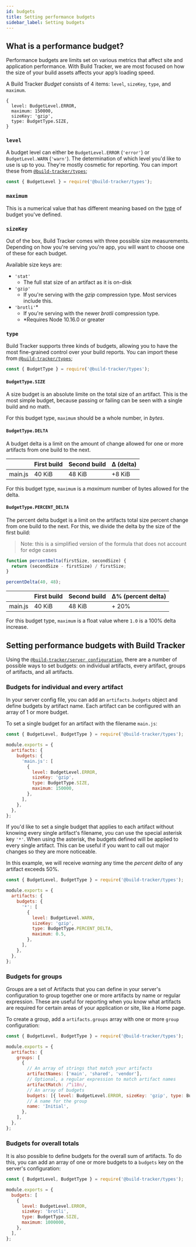 ```yaml
---
id: budgets
title: Setting performance budgets
sidebar_label: Setting budgets
---
```


## What is a performance budget?

Performance budgets are limits set on various metrics that affect site and application performance. With Build Tracker, we are most focused on how the size of your build assets affects your app’s loading speed.

A Build Tracker _Budget_ consists of 4 items: `level`, `sizeKey`, `type`, and `maximum`.

```
{
  level: BudgetLevel.ERROR,
  maximum: 150000,
  sizeKey: 'gzip',
  type: BudgetType.SIZE,
}
```

### `level`

A budget level can either be `BudgetLevel.ERROR` (`'error'`) or `BudgetLevel.WARN` (`'warn'`). The determination of which level you'd like to use is up to you. They're mostly cosmetic for reporting. You can import these from [`@build-tracker/types`](/docs/packages/types);

```js
const { BudgetLevel } = require('@build-tracker/types');
```

### `maximum`

This is a numerical value that has different meaning based on the [type](#type) of budget you've defined.

### `sizeKey`

Out of the box, Build Tracker comes with three possible size measurements. Depending on how you're serving you're app, you will want to choose one of these for each budget.

Available size keys are:

- `'stat'`
  - The full stat size of an artifact as it is on-disk
- `'gzip'`
  - If you're serving with the _gzip_ compression type. Most services include this.
- `'brotli'`\*
  - If you're serving with the newer _brotli_ compression type.
  - \*Requires Node 10.16.0 or greater

### `type`

Build Tracker supports three kinds of budgets, allowing you to have the most fine-grained control over your build reports. You can import these from [`@build-tracker/types`](/docs/packages/types);

```js
const { BudgetType } = require('@build-tracker/types');
```

#### `BudgetType.SIZE`

A size budget is an absolute limite on the total size of an artifact. This is the most simple budget, because passing or failing can be seen with a single build and no math.

For this budget type, `maximum` should be a whole number, in _bytes_.

#### `BudgetType.DELTA`

A budget delta is a limit on the amount of change allowed for one or more artifacts from one build to the next.

|         | First build | Second build | Δ (delta) |
| ------- | ----------- | ------------ | --------- |
| main.js | 40 KiB      | 48 KiB       | +8 KiB    |

For this budget type, `maximum` is a _maximum_ number of bytes allowed for the delta.

#### `BudgetType.PERCENT_DELTA`

The percent delta budget is a limit on the artifacts total size percent change from one build to the next. For this, we divide the delta by the size of the first build:

> Note: this is a simplified version of the formula that does not account for edge cases

```js
function percentDelta(firstSize, secondSize) {
  return (secondSize - firstSize) / firstSize;
}

percentDelta(40, 48);
```

|         | First build | Second build | Δ% (percent delta) |
| ------- | ----------- | ------------ | ------------------ |
| main.js | 40 KiB      | 48 KiB       | + 20%              |

For this budget type, `maximum` is a float value where `1.0` is a 100% delta increase.

## Setting performance budgets with Build Tracker

Using the [`@build-tracker/server configuration`](packages/server#basic-configuration), there are a number of possible ways to set budgets: on individual artifacts, every artifact, groups of artifacts, and all artifacts.

### Budgets for individual and every artifact

In your server config file, you can add an `artifacts.budgets` object and define budgets by artifact name. Each artifact can be configured with an array of 1 or more budget.

To set a single budget for an artifact with the filename `main.js`:

```js
const { BudgetLevel, BudgetType } = require('@build-tracker/types');

module.exports = {
  artifacts: {
    budgets: {
      'main.js': [
        {
          level: BudgetLevel.ERROR,
          sizeKey: 'gzip',
          type: BudgetType.SIZE,
          maximum: 150000,
        },
      ],
    },
  },
};
```

If you'd like to set a single budget that applies to each artifact without knowing every single artifact's filename, you can use the special asterisk key `'*'`. When using the asterisk, the budgets defined will be applied to every single artifact. This can be useful if you want to call out major changes so they are more noticeable.

In this example, we will receive _warning_ any time the _percent delta_ of any artifact exceeds 50%.

```js
const { BudgetLevel, BudgetType } = require('@build-tracker/types');

module.exports = {
  artifacts: {
    budgets: {
      '*': [
        {
          level: BudgetLevel.WARN,
          sizeKey: 'gzip',
          type: BudgetType.PERCENT_DELTA,
          maximum: 0.5,
        },
      ],
    },
  },
};
```

### Budgets for groups

Groups are a set of Artifacts that you can define in your server's configuration to group together one or more artifacts by name or regular expression. These are useful for reporting when you know what artifacts are required for certain areas of your application or site, like a Home page.

To create a group, add a `artifacts.groups` array with one or more `group` configuration:

```js
const { BudgetLevel, BudgetType } = require('@build-tracker/types');

module.exports = {
  artifacts: {
    groups: [
      {
        // An array of strings that match your artifacts
        artifactNames: ['main', 'shared', 'vendor'],
        // Optional, a regular expression to match artifact names
        artifactMatch: /^i18n/,
        // An array of budgets
        budgets: [{ level: BudgetLevel.ERROR, sizeKey: 'gzip', type: BudgetType.SIZE, maximum: 150000 }],
        // A name for the group
        name: 'Initial',
      },
    ],
  },
};
```

### Budgets for overall totals

It is also possible to define budgets for the overall sum of artifacts. To do this, you can add an array of one or more budgets to a `budgets` key on the server's configuration:

```js
const { BudgetLevel, BudgetType } = require('@build-tracker/types');

module.exports = {
  budgets: [
    {
      level: BudgetLevel.ERROR,
      sizeKey: 'brotli',
      type: BudgetType.SIZE,
      maximum: 1000000,
    },
  ],
};
```
